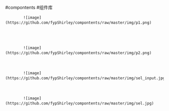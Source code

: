 #compontents
#组件库



            ![image](https://github.com/fypShirley/compontents/raw/master/img/p1.png)




            ![image](https://github.com/fypShirley/compontents/raw/master/img/p2.png)



            ![image](https://github.com/fypShirley/compontents/raw/master/img/sel_input.jpg)

        

            ![image](https://github.com/fypShirley/compontents/raw/master/img/sel.jpg)


